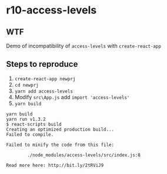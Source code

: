 # r10-access-levels

## WTF

Demo of incompatibility of `access-levels` with `create-react-app`

## Steps to reproduce

1. `create-react-app newprj`
2. `cd newprj`
3. `yarn add access-levels`
4. Modify `src\App.js` add `import 'access-levels'`
5. `yarn build`

```
yarn build
yarn run v1.3.2
$ react-scripts build
Creating an optimized production build...
Failed to compile.

Failed to minify the code from this file:

        ./node_modules/access-levels/src/index.js:8

Read more here: http://bit.ly/2tRViJ9
```
